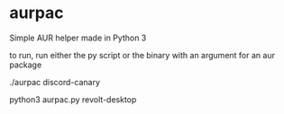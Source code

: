 # aurpac
Simple AUR helper made in Python 3


to run, run either the py script or the binary with an argument for an aur package


./aurpac discord-canary


python3 aurpac.py revolt-desktop
